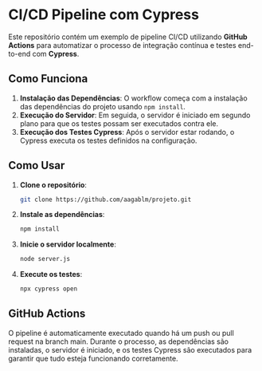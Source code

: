 # CI/CD Pipeline com Cypress

Este repositório contém um exemplo de pipeline CI/CD utilizando **GitHub Actions** para automatizar o processo de integração contínua e testes end-to-end com **Cypress**.

## Como Funciona

1. **Instalação das Dependências**: O workflow começa com a instalação das dependências do projeto usando `npm install`.
2. **Execução do Servidor**: Em seguida, o servidor é iniciado em segundo plano para que os testes possam ser executados contra ele.
3. **Execução dos Testes Cypress**: Após o servidor estar rodando, o Cypress executa os testes definidos na configuração.

## Como Usar

1. **Clone o repositório**:
   
   ```bash
   git clone https://github.com/aagablm/projeto.git

3. **Instale as dependências**:
   
   ```bash
   npm install

5. **Inicie o servidor localmente**:
   
   ```bash
   node server.js

7. **Execute os testes**:
   
   ```bash
   npx cypress open

## GitHub Actions
O pipeline é automaticamente executado quando há um push ou pull request na branch main.
Durante o processo, as dependências são instaladas, o servidor é iniciado, e os testes Cypress são executados para garantir que tudo esteja funcionando corretamente.


